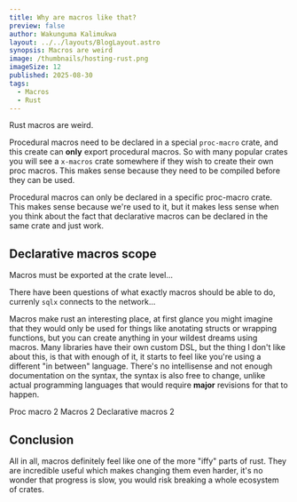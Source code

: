 ```yaml
---
title: Why are macros like that?
preview: false
author: Wakunguma Kalimukwa
layout: ../../layouts/BlogLayout.astro
synopsis: Macros are weird
image: /thumbnails/hosting-rust.png
imageSize: 12
published: 2025-08-30
tags:
  - Macros
  - Rust
---
```



Rust macros are weird.

Procedural macros need to be declared in a special `proc-macro` crate, and this create can **only** export procedural macros. So with many popular crates you will see a
`x-macros` crate somewhere if they wish to create their own proc macros. This makes sense because they need to be compiled before they can be used.

Procedural macros can only be declared in a specific proc-macro crate. This makes sense because we're used to it, but it makes less sense when you think about the fact that
declarative macros can be declared in the same crate and just work.

## Declarative macros scope
Macros must be exported at the crate level...

There have been questions of what exactly macros should be able to do, currenly `sqlx` connects to the network...

Macros make rust an interesting place, at first glance you might imagine that they would only be used for things like anotating structs or wrapping functions, but you can create anything 
in your wildest dreams using macros. Many libraries have their own custom DSL, but the thing I don't like about this, is that with enough of it, it starts to feel like you're using a 
different "in between" language. There's no intellisense and not enough documentation on the syntax, the syntax is also free to change, unlike actual programming languages that would require
**major** revisions for that to happen.

Proc macro 2
Macros 2
Declarative macros 2

## Conclusion
All in all, macros definitely feel like one of the more "iffy" parts of rust. They are incredible useful which makes changing them even harder, it's no wonder that progress is slow, you
would risk breaking a whole ecosystem of crates.
